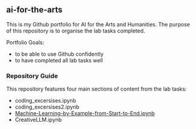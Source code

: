 ## ai-for-the-arts
This is my Github portfolio for AI for the Arts and Humanities. The purpose of this repository is to organise the lab tasks completed.  

Portfolio Goals:
- to be able to use Github confidently
- to have completed all lab tasks well

### Repository Guide
This repository features four main sections of content from the lab tasks:
  - coding_excersises.ipynb 
  - coding_excersises2.ipynb
  - [Machine-Learning-by-Example-from-Start-to-End.ipynb](https://github.com/2765492/ai-for-the-arts/blob/main/Machine-Learning-by-Example-from-Start-to-End.ipynb)
  - CreativeLLM.ipynb
